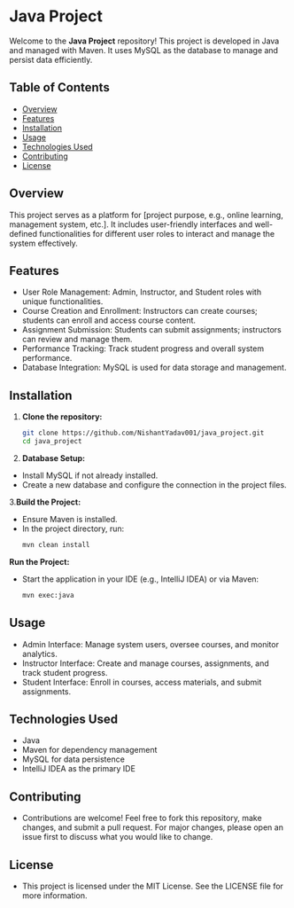 # Java Project

Welcome to the **Java Project** repository! This project is developed in Java and managed with Maven. It uses MySQL as the database to manage and persist data efficiently.

## Table of Contents

- [Overview](#overview)
- [Features](#features)
- [Installation](#installation)
- [Usage](#usage)
- [Technologies Used](#technologies-used)
- [Contributing](#contributing)
- [License](#license)

## Overview

This project serves as a platform for [project purpose, e.g., online learning, management system, etc.]. It includes user-friendly interfaces and well-defined functionalities for different user roles to interact and manage the system effectively.

## Features

- User Role Management: Admin, Instructor, and Student roles with unique functionalities.
- Course Creation and Enrollment: Instructors can create courses; students can enroll and access course content.
- Assignment Submission: Students can submit assignments; instructors can review and manage them.
- Performance Tracking: Track student progress and overall system performance.
- Database Integration: MySQL is used for data storage and management.

## Installation

1. **Clone the repository:**
   ```bash
   git clone https://github.com/NishantYadav001/java_project.git
   cd java_project
   
2. **Database Setup:**

- Install MySQL if not already installed.
- Create a new database and configure the connection in the project files.

3.**Build the Project:**

- Ensure Maven is installed.
- In the project directory, run:
  ```bash
  mvn clean install

**Run the Project:**

- Start the application in your IDE (e.g., IntelliJ IDEA) or via Maven:
  ```bash
  mvn exec:java

## Usage
- Admin Interface: Manage system users, oversee courses, and monitor analytics.
- Instructor Interface: Create and manage courses, assignments, and track student progress.
- Student Interface: Enroll in courses, access materials, and submit assignments.

## Technologies Used

- Java
- Maven for dependency management
- MySQL for data persistence
- IntelliJ IDEA as the primary IDE

## Contributing
- Contributions are welcome! Feel free to fork this repository, make changes, and submit a pull request. For major changes, please open an issue first to discuss what you would like to change.

## License 
- This project is licensed under the MIT License. See the LICENSE file for more information.
